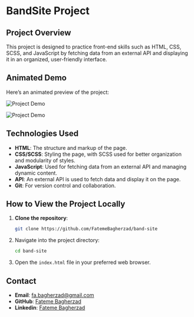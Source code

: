 # BandSite Project

## Project Overview

This project is designed to practice front-end skills such as HTML, CSS, SCSS, and JavaScript by fetching data from an external API and displaying it in an organized, user-friendly interface.

## Animated Demo

Here’s an animated preview of the project:

![Project Demo](assets/gif/band-site-1.gif)

![Project Demo](assets/gif/band-site-2.gif)

## Technologies Used

- **HTML**: The structure and markup of the page.
- **CSS/SCSS**: Styling the page, with SCSS used for better organization and modularity of styles.
- **JavaScript**: Used for fetching data from an external API and managing dynamic content.
- **API**: An external API is used to fetch data and display it on the page.
- **Git**: For version control and collaboration.

## How to View the Project Locally

1. **Clone the repository**:
   ```bash
   git clone https://github.com/FatemeBagherzad/band-site
   ```
2. Navigate into the project directory:
   ```bash
   cd band-site
   ```
3. Open the `index.html` file in your preferred web browser.

## Contact

- **Email**: fa.bagherzad@gmail.com
- **GitHub**: [Fateme Bagherzad](https://github.com/FatemeBagherzad)
- **Linkedin**: [Fateme Bagherzad](https://www.linkedin.com/in/fatemeh-bagherzad/)
